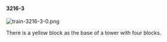 #### 3216-3
![train-3216-3-0.png](https://github.com/lil-lab/nlvr/raw/master/nlvr/train/images/28/train-3216-3-0.png "train-3216-3-0.png")

There is a yellow block as the base of a tower with four blocks.